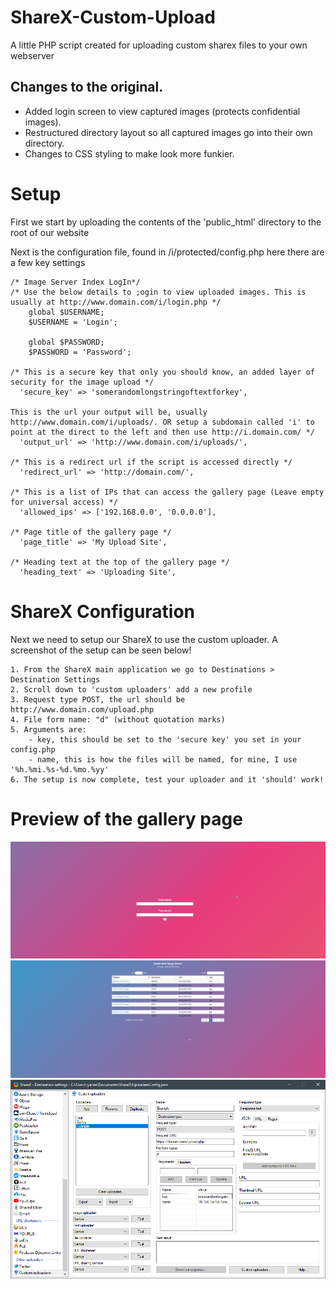 # ShareX-Custom-Upload
A little PHP script created for uploading custom sharex files to your own webserver

## Changes to the original.
* Added login screen to view captured images (protects confidential images).
* Restructured directory layout so all captured images go into their own directory.
* Changes to CSS styling to make look more funkier.

# Setup
First we start by uploading the contents of the 'public_html' directory to the root of our website

Next is the configuration file, found in /i/protected/config.php here there are a few key settings
```
/* Image Server Index LogIn*/
/* Use the below details to ;ogin to view uploaded images. This is usually at http://www.domain.com/i/login.php */
	global $USERNAME;
	$USERNAME = 'Login';

	global $PASSWORD;
	$PASSWORD = 'Password';

/* This is a secure key that only you should know, an added layer of security for the image upload */
  'secure_key' => 'somerandomlongstringoftextforkey',

This is the url your output will be, usually http://www.domain.com/i/uploads/. OR setup a subdomain called 'i' to point at the direct to the left and then use http://i.domain.com/ */
  'output_url' => 'http://www.domain.com/i/uploads/',

/* This is a redirect url if the script is accessed directly */
  'redirect_url' => 'http://domain.com/',

/* This is a list of IPs that can access the gallery page (Leave empty for universal access) */
  'allowed_ips' => ['192.168.0.0', '0.0.0.0'],

/* Page title of the gallery page */
  'page_title' => 'My Upload Site',

/* Heading text at the top of the gallery page */
  'heading_text' => 'Uploading Site',
```

# ShareX Configuration
Next we need to setup our ShareX to use the custom uploader. A screenshot of the setup can be seen below!
```
1. From the ShareX main application we go to Destinations > Destination Settings
2. Scroll down to 'custom uploaders' add a new profile
3. Request type POST, the url should be http://www.domain.com/upload.php
4. File form name: "d" (without quotation marks)
5. Arguments are:
    - key, this should be set to the 'secure key' you set in your config.php
    - name, this is how the files will be named, for mine, I use '%h.%mi.%s-%d.%mo.%yy'
6. The setup is now complete, test your uploader and it 'should' work!
```

# Preview of the gallery page
![Preview of Login](https://github.com/SenkaWolf/ShareX-Custom-Upload/blob/master/Screenshots/Login.png?raw=true)
![Preview of Image Server](https://github.com/SenkaWolf/ShareX-Custom-Upload/blob/master/Screenshots/Image%20Server.png?raw=true)
![Preview of ShareX Setup](https://github.com/SenkaWolf/ShareX-Custom-Upload/blob/master/Screenshots/ShareX.png?raw=true)
